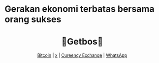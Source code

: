 # Gerakan ekonomi terbatas bersama orang sukses
<h1 align="center">💙Getbos💙</h1>
<div align="center">
<a class="text-blue" href="https://mempool.space/address/1EZjeVjTZZNz5P9p4Qe9QxybCw2znxFB6B">Bitcoin</a> |
	<a class="text-blue" href="https://x.com/getbos">x</a> |
  <a class="text-blue" href="https://xe.com/">Cureency Exchange</a> |
	<a class="text-blue" href="https://api.whatsapp.com/send?phone=628999587888">WhatsApp</a>
</div>
